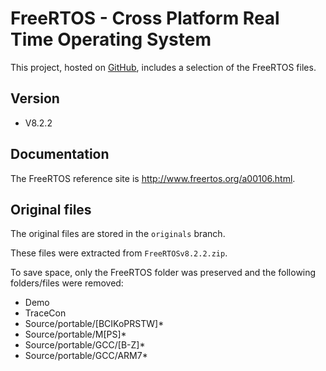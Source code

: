 # FreeRTOS - Cross Platform Real Time Operating System 

This project, hosted on [GitHub](https://github.com/xpacks),
includes a selection of the FreeRTOS files.

## Version

* V8.2.2

## Documentation

The FreeRTOS reference site is
http://www.freertos.org/a00106.html.

## Original files

The original files are stored in the `originals` branch.

These files were extracted from `FreeRTOSv8.2.2.zip`.

To save space, only the FreeRTOS folder was preserved and the following folders/files were removed:

* Demo 
* TraceCon
* Source/portable/[BCIKoPRSTW]* 
* Source/portable/M[PS]* 
* Source/portable/GCC/[B-Z]* 
* Source/portable/GCC/ARM7* 

